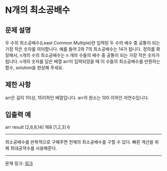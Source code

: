 # N개의 최소공배수
## 문제 설명

두 수의 최소공배수(Least Common Multiple)란 입력된 두 수의 배수 중 공통이 되는 가장 작은 숫자를 의미합니다. 예를 들어 2와 7의 최소공배수는 14가 됩니다. 정의를 확장해서, n개의 수의 최소공배수는 n 개의 수들의 배수 중 공통이 되는 가장 작은 숫자가 됩니다. n개의 숫자를 담은 배열 arr이 입력되었을 때 이 수들의 최소공배수를 반환하는 함수, solution을 완성해 주세요.
## 제한 사항
arr은 길이 1이상, 15이하인 배열입니다.
arr의 원소는 100 이하인 자연수입니다.
## 입출력 예
arr	result
[2,6,8,14]	168
[1,2,3]	6

***

최소공배수를 반복적으로 구해주면 전체의 최소공배수를 구할 수 있다.
빠른 계산을 위해 최대공약수를 사용해준다.

***
문제 링크: [링크](https://school.programmers.co.kr/learn/courses/30/lessons/12953)
